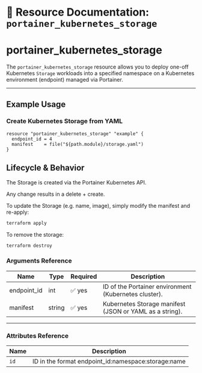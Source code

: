 # 🧩 **Resource Documentation: `portainer_kubernetes_storage`**

# portainer_kubernetes_storage

The `portainer_kubernetes_storage` resource allows you to deploy one-off Kubernetes `Storage` workloads into a specified namespace on a Kubernetes environment (endpoint) managed via Portainer.

---

## Example Usage
### Create Kubernetes Storage from YAML
```hcl
resource "portainer_kubernetes_storage" "example" {
  endpoint_id = 4
  manifest    = file("${path.module}/storage.yaml")
}
```

## Lifecycle & Behavior
The Storage is created via the Portainer Kubernetes API.

Any change results in a delete + create.

To update the Storage (e.g. name, image), simply modify the manifest and re-apply:

```sh
terraform apply
```

To remove the storage:
```sh
terraform destroy
```

### Arguments Reference
| Name        | Type   | Required | Description                                                  |
|-------------|--------|----------|--------------------------------------------------------------|
| endpoint_id | int    | ✅ yes   | ID of the Portainer environment (Kubernetes cluster).        |
| manifest    | string | ✅ yes   | Kubernetes Storage manifest (JSON or YAML as a string).      |

---

### Attributes Reference
| Name | Description                               |
|------|-------------------------------------------|
| `id` | 	ID in the format endpoint_id:namespace:storage:name    |
